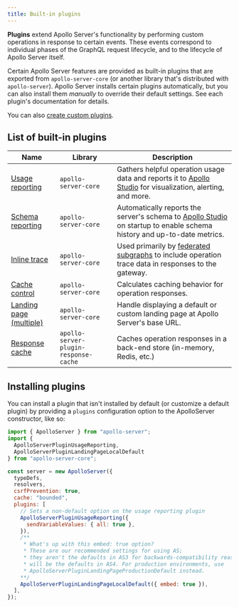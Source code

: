 ```yaml
---
title: Built-in plugins
---
```


**Plugins** extend Apollo Server's functionality by performing custom operations in response to certain events. These events correspond to individual phases of the GraphQL request lifecycle, and to the lifecycle of Apollo Server itself.

Certain Apollo Server features are provided as built-in plugins that are exported from `apollo-server-core` (or another library that's distributed with `apollo-server`). Apollo Server installs certain plugins automatically, but you can also install them _manually_ to override their default settings. See each plugin's documentation for details.

You can also [create custom plugins](./integrations/plugins/).

## List of built-in plugins

| Name | Library | Description |
|------|---------|-------------|
| [Usage reporting](./api/plugin/usage-reporting/) | `apollo-server-core` | Gathers helpful operation usage data and reports it to [Apollo Studio](https://www.apollographql.com/docs/studio/) for visualization, alerting, and more. |
| [Schema reporting](./api/plugin/schema-reporting/) | `apollo-server-core` | Automatically reports the server's schema to [Apollo Studio](https://www.apollographql.com/docs/studio/) on startup to enable schema history and up-to-date metrics. |
| [Inline trace](./api/plugin/inline-trace/) | `apollo-server-core` | Used primarily by [federated subgraphs](https://www.apollographql.com/docs/federation/) to include operation trace data in responses to the gateway. |
| [Cache control](./api/plugin/cache-control/) | `apollo-server-core` | Calculates caching behavior for operation responses. |
| [Landing page (multiple)](./api/plugin/landing-pages) | `apollo-server-core` | Handle displaying a default or custom landing page at Apollo Server's base URL. |
| [Response cache](./performance/caching/#caching-with-responsecacheplugin-advanced) | `apollo-server-plugin-response-cache`| Caches operation responses in a back-end store (in-memory, Redis, etc.) |

## Installing plugins

You can install a plugin that isn't installed by default (or customize a default plugin) by providing a `plugins` configuration option to the ApolloServer constructor, like so:

```js
import { ApolloServer } from "apollo-server";
import {
  ApolloServerPluginUsageReporting,
  ApolloServerPluginLandingPageLocalDefault
} from "apollo-server-core";

const server = new ApolloServer({
  typeDefs,
  resolvers,
  csrfPrevention: true,
  cache: "bounded",
  plugins: [
    // Sets a non-default option on the usage reporting plugin
    ApolloServerPluginUsageReporting({
      sendVariableValues: { all: true },
    }),
    /**
     * What's up with this embed: true option?
     * These are our recommended settings for using AS;
     * they aren't the defaults in AS3 for backwards-compatibility reasons but
     * will be the defaults in AS4. For production environments, use
     * ApolloServerPluginLandingPageProductionDefault instead.
    **/
    ApolloServerPluginLandingPageLocalDefault({ embed: true }),
  ],
});
```
